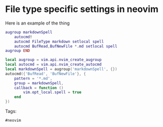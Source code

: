 # File type specific settings in neovim

Here is an example of the thing

```lua
augroup markdownSpell
    autocmd!
    autocmd FileType markdown setlocal spell
    autocmd BufRead,BufNewFile *.md setlocal spell
augroup END

local augroup = vim.api.nvim_create_augroup
local autocmd = vim.api.nvim_create_autocmd
local markdownSpell = augroup('markdownSpell', {})
autocmd({'BufRead', 'BufNewFile'}, {
    pattern = '*.md',
    group = markdownSpell,
    callback = function ()
        vim.opt_local.spell = true
    end
})
```

Tags:

    #neovim
